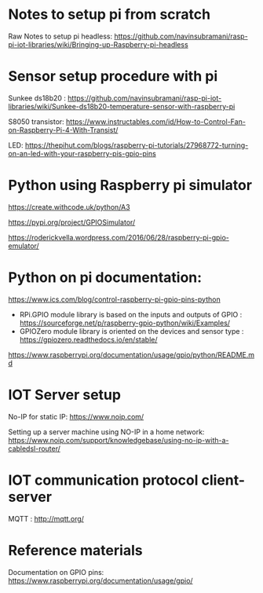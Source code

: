 # Notes to setup pi from scratch

Raw Notes to setup pi headless: https://github.com/navinsubramani/rasp-pi-iot-libraries/wiki/Bringing-up-Raspberry-pi-headless

# Sensor setup procedure with pi

Sunkee ds18b20 : https://github.com/navinsubramani/rasp-pi-iot-libraries/wiki/Sunkee-ds18b20-temperature-sensor-with-raspberry-pi

S8050 transistor: https://www.instructables.com/id/How-to-Control-Fan-on-Raspberry-Pi-4-With-Transist/

LED: https://thepihut.com/blogs/raspberry-pi-tutorials/27968772-turning-on-an-led-with-your-raspberry-pis-gpio-pins

# Python using Raspberry pi simulator

https://create.withcode.uk/python/A3

https://pypi.org/project/GPIOSimulator/

https://roderickvella.wordpress.com/2016/06/28/raspberry-pi-gpio-emulator/

# Python on pi documentation: 

https://www.ics.com/blog/control-raspberry-pi-gpio-pins-python
- RPi.GPIO module library is based on the inputs and outputs of GPIO  : https://sourceforge.net/p/raspberry-gpio-python/wiki/Examples/
- GPIOZero module library is oriented on the devices and sensor type : https://gpiozero.readthedocs.io/en/stable/

https://www.raspberrypi.org/documentation/usage/gpio/python/README.md

# IOT Server setup

No-IP for static IP: https://www.noip.com/

Setting up a server machine using NO-IP in a home network: https://www.noip.com/support/knowledgebase/using-no-ip-with-a-cabledsl-router/

# IOT communication protocol client-server

MQTT : http://mqtt.org/



# Reference materials

Documentation on GPIO pins: https://www.raspberrypi.org/documentation/usage/gpio/
